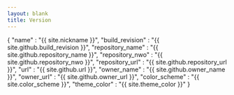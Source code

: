```yaml
---
layout: blank
title: Version
---
```

{
	"name"            : "{{ site.nickname }}",
	"build_revision"  : "{{ site.github.build_revision }}",
	"repository_name" : "{{ site.github.repository_name }}",
	"repository_nwo"  : "{{ site.github.repository_nwo }}",
	"repository_url"  : "{{ site.github.repository_url }}",
	"url"             : "{{ site.github.url }}",
	"owner_name"      : "{{ site.github.owner_name }}",
	"owner_url"       : "{{ site.github.owner_url }}",
	"color_scheme"    : "{{ site.color_scheme }}",
	"theme_color"     : "{{ site.theme_color }}"
}